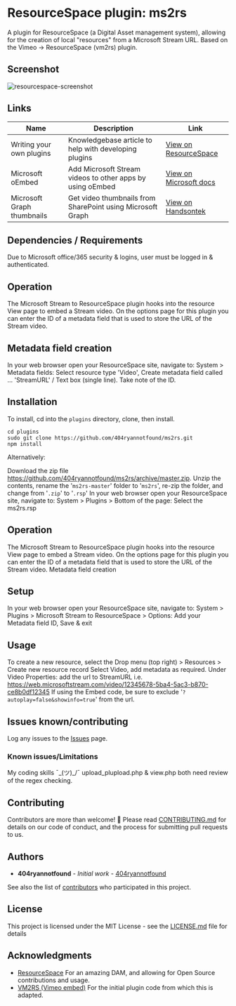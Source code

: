 # ResourceSpace plugin: ms2rs

A plugin for ResourceSpace (a Digital Asset management system), allowing for the creation of local "resources" from a Microsoft Stream URL. Based on the Vimeo -> ResourceSpace (vm2rs) plugin.
 

## Screenshot

![resourcespace-screenshot](https://user-images.githubusercontent.com/2672028/131600233-5a68244c-48b3-48a8-b234-a4acb180f176.jpg)

## Links

Name | Description | Link
------------ | ------------- | -------------
Writing your own plugins|Knowledgebase article to help with developing plugins| [View on ResourceSpace](https://www.resourcespace.com/knowledge-base/developers/modifications-and-writing-your-own-plugin)
Microsoft oEmbed|Add Microsoft Stream videos to other apps by using oEmbed| [View on Microsoft docs](https://docs.microsoft.com/en-us/stream/embed-video-oembed)
Microsoft Graph thumbnails|Get video thumbnails from SharePoint using Microsoft Graph| [View on Handsontek](https://sharepoint.handsontek.net/2019/06/11/get-video-thumbnails-from-sharepoint-using-microsoft-graph/)

## Dependencies / Requirements
Due to Microsoft office/365 security & logins, user must be logged in & authenticated.

## Operation
The Microsoft Stream to ResourceSpace plugin hooks into the resource View page to embed a Stream video. On the options page for this plugin you can enter the ID of a metadata field that is used to store the URL of the Stream video.

## Metadata field creation

In your web browser open your ResourceSpace site, navigate to: System >  Metadata fields: Select resource type 'Video', Create metadata field called ...  'StreamURL' / Text box (single line). Take note of the ID.

## Installation

To install, cd into the `plugins` directory, clone, then install.
```
cd plugins
sudo git clone https://github.com/404ryannotfound/ms2rs.git
npm install
```
Alternatively:

Download the zip file https://github.com/404ryannotfound/ms2rs/archive/master.zip. Unzip the contents, rename the '```ms2rs-master```' folder to '```ms2rs```', re-zip the folder, and change from '```.zip```' to '```.rsp```'
In your web browser open your ResourceSpace site, navigate to: System >  Plugins > Bottom of the page: Select the  ms2rs.rsp 

## Operation
The Microsoft Stream to ResourceSpace plugin hooks into the resource View page to embed a Stream video. On the options page for this plugin you can enter the ID of a metadata field that is used to store the URL of the Stream video. Metadata field creation

## Setup
In your web browser open your ResourceSpace site, navigate to: System >  Plugins > Microsoft Stream to ResourceSpace > Options: Add your Metadata field ID, Save & exit

## Usage
To create a new resource, select the Drop menu (top right) > Resources > Create new resource record
Select Video, add metadata as required. Under Video Properties: add the url to StreamURL i.e. https://web.microsoftstream.com/video/12345678-5ba4-5ac3-b870-ce8b0df12345
If using the Embed code, be sure to exclude '```?autoplay=false&showinfo=true```' from the url.

## Issues known/contributing

Log any issues to the [Issues](https://github.com/404ryannotfound/ms2rs/issues) page.

### Known issues/Limitations

My coding skills ¯\_(ツ)_/¯ 
upload_plupload.php & view.php both need review of the regex checking.

## Contributing

Contributors are more than welcome! :hugs: Please read [CONTRIBUTING.md](https://gist.github.com/404ryannotfound/0ca9e2841326f3b115b437008fec5233) for details on our code of conduct, and the process for submitting pull requests to us.

## Authors

* **404ryannotfound** - *Initial work* - [404ryannotfound](https://github.com/404ryannotfound)

See also the list of [contributors](https://github.com/404ryannotfound/ms2rs/contributors) who participated in this project.

## License

This project is licensed under the MIT License - see the [LICENSE.md](LICENSE.md) file for details

## Acknowledgments

* [ResourceSpace](https://www.resourcespace.com/) For an amazing DAM, and allowing for Open Source contributions and usage.
* [VM2RS (Vimeo embed)](https://www.resourcespace.com/knowledge-base/plugins/vm2rs) For the initial plugin code from which this is adapted.
